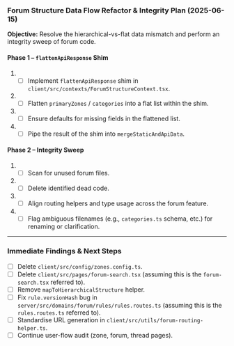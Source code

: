### Forum Structure Data Flow Refactor & Integrity Plan (2025-06-15)

**Objective:** Resolve the hierarchical-vs-flat data mismatch and perform an integrity sweep of forum code.

#### Phase 1 – `flattenApiResponse` Shim
1.  - [ ] Implement `flattenApiResponse` shim in `client/src/contexts/ForumStructureContext.tsx`.
2.  - [ ] Flatten `primaryZones` / `categories` into a flat list within the shim.
3.  - [ ] Ensure defaults for missing fields in the flattened list.
4.  - [ ] Pipe the result of the shim into `mergeStaticAndApiData`.

#### Phase 2 – Integrity Sweep
1.  - [ ] Scan for unused forum files.
2.  - [ ] Delete identified dead code.
3.  - [ ] Align routing helpers and type usage across the forum feature.
4.  - [ ] Flag ambiguous filenames (e.g., `categories.ts` schema, etc.) for renaming or clarification.

---

### Immediate Findings & Next Steps

- [ ] Delete `client/src/config/zones.config.ts`.
- [ ] Delete `client/src/pages/forum-search.tsx` (assuming this is the `forum-search.tsx` referred to).
- [ ] Remove `mapToHierarchicalStructure` helper.
- [ ] Fix `rule.versionHash` bug in `server/src/domains/forum/rules/rules.routes.ts` (assuming this is the `rules.routes.ts` referred to).
- [ ] Standardise URL generation in `client/src/utils/forum-routing-helper.ts`.
- [ ] Continue user-flow audit (zone, forum, thread pages).
